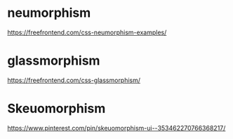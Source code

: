 # neumorphism
https://freefrontend.com/css-neumorphism-examples/

# glassmorphism
https://freefrontend.com/css-glassmorphism/

# Skeuomorphism
https://www.pinterest.com/pin/skeuomorphism-ui--353462270766368217/
